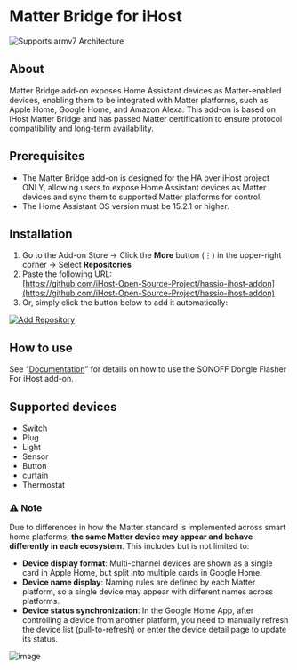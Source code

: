 # Matter Bridge for iHost

![Supports armv7 Architecture](https://img.shields.io/badge/armv7-yes-green.svg)

## About

Matter Bridge add-on exposes Home Assistant devices as Matter-enabled devices, enabling them to be integrated with Matter platforms, such as Apple Home, Google Home, and Amazon Alexa.
This add-on is based on iHost Matter Bridge and has passed Matter certification to ensure protocol compatibility and long-term availability.

## Prerequisites

- The Matter Bridge add-on is designed for the HA over iHost project ONLY, allowing users to expose Home Assistant devices as Matter devices and sync them to supported Matter platforms for control.
- The Home Assistant OS version must be 15.2.1 or higher.

## Installation
1. Go to the Add-on Store → Click the **More** button (⋮) in the upper-right corner → Select **Repositories**  
2. Paste the following URL:  
   [https://github.com/iHost-Open-Source-Project/hassio-ihost-addon](https://github.com/iHost-Open-Source-Project/hassio-ihost-addon)  
3. Or, simply click the button below to add it automatically:

[![Add Repository](https://my.home-assistant.io/badges/supervisor_add_addon_repository.svg)](https://my.home-assistant.io/redirect/supervisor_add_addon_repository/?repository_url=https%3A%2F%2Fgithub.com%2FiHost-Open-Source-Project%2Fhassio-ihost-addon)

## How to use
See “[Documentation](https://github.com/iHost-Open-Source-Project/hassio-ihost-addon/blob/master/hassio-ihost-matter-bridge-addon/DOCS.md)” for details on how to use the SONOFF Dongle Flasher For iHost add-on.


## Supported devices
  - Switch
  - Plug
  - Light
  - Sensor
  - Button
  - curtain
  - Thermostat

### ⚠️ Note

Due to differences in how the Matter standard is implemented across smart home platforms, **the same Matter device may appear and behave differently in each ecosystem**. This includes but is not limited to:

* **Device display format**: Multi-channel devices are shown as a single card in Apple Home, but split into multiple cards in Google Home.
* **Device name display**: Naming rules are defined by each Matter platform, so a single device may appear with different names across platforms.
* **Device status synchronization**: In the Google Home App, after controlling a device from another platform, you need to manually refresh the device list (pull-to-refresh) or enter the device detail page to update its status.

![image](https://raw.githubusercontent.com/iHost-Open-Source-Project/hassio-ihost-addon/refs/heads/master/hassio-ihost-matter-bridge-addon/images/support-devices.jpg)
